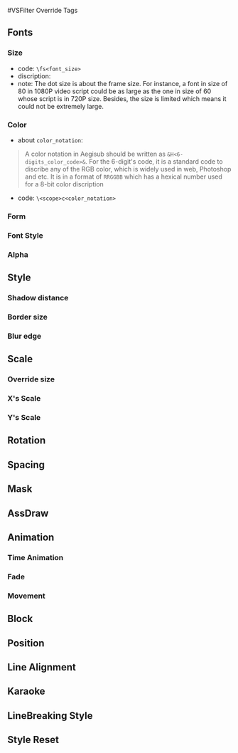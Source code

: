 #VSFilter Override Tags

## Fonts

### Size

- code: `\fs<font_size>`
- discription:
- note: The dot size is about the frame size. For instance, a font in size of 80 in 1080P video script could be as large as the one in size of 60 whose script is in 720P size. Besides, the size is limited which means it could not be extremely large.

### Color

- about `color_notation`:

> A color notation in Aegisub should be written as `&H<6-digits_color_code>&`. For the 6-digit's code, it is a standard code to discribe any of the RGB color, which is widely used in web, Photoshop and etc. It is in a format of `RRGGBB` which has a hexical number used for a 8-bit color discription
 
- code: `\<scope>c<color_notation>`


### Form

### Font Style

### Alpha

## Style

### Shadow distance

### Border size

### Blur edge

## Scale

### Override size

### X's Scale

### Y's Scale

## Rotation

## Spacing

## Mask

## AssDraw

## Animation

### Time Animation

### Fade

### Movement

## Block

## Position

## Line Alignment

## Karaoke

## LineBreaking Style

## Style Reset
